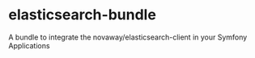 # elasticsearch-bundle
A bundle to integrate the novaway/elasticsearch-client in your Symfony Applications
